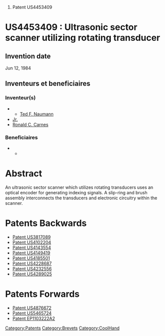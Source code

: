 1.  Patent US4453409

US4453409 : Ultrasonic sector scanner utilizing rotating transducer
===================================================================

Invention date
--------------

Jun 12, 1984

Inventeurs et beneficiaires
---------------------------

### Inventeur(s)

-   -   [Ted F. Naumann](Ted_F._Naumann "wikilink")
-   [Jr.](Jr. "wikilink")
-   [Ronald C. Carnes](Ronald_C._Carnes "wikilink")

### Beneficiaires

-   -   []( "wikilink")

Abstract
========

An ultrasonic sector scanner which utilizes rotating transducers uses an
optical encoder for generating indexing signals. A slip-ring and brush
assembly interconnects the transducers and electronic circuitry within
the scanner.

Patents Backwards
=================

-   [Patent US3817089](Patent_US3817089 "wikilink")
-   [Patent US4102204](Patent_US4102204 "wikilink")
-   [Patent US4143554](Patent_US4143554 "wikilink")
-   [Patent US4149419](Patent_US4149419 "wikilink")
-   [Patent US4185501](Patent_US4185501 "wikilink")
-   [Patent US4228687](Patent_US4228687 "wikilink")
-   [Patent US4232556](Patent_US4232556 "wikilink")
-   [Patent US4289025](Patent_US4289025 "wikilink")

Patents Forwards
================

-   [Patent US4876672](Patent_US4876672 "wikilink")
-   [Patent US5465724](Patent_US5465724 "wikilink")
-   [Patent EP1103222A2](Patent_EP1103222A2 "wikilink")

<Category:Patents> <Category:Brevets> <Category:CoolHand>
